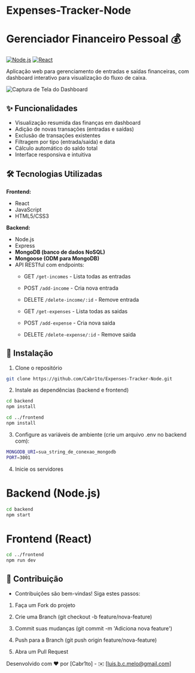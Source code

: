 # Expenses-Tracker-Node
# Gerenciador Financeiro Pessoal 💰

[![Node.js](https://img.shields.io/badge/Node.js-18.x-green)](https://nodejs.org/)
[![React](https://img.shields.io/badge/React-18.x-blue)](https://react.dev/)

Aplicação web para gerenciamento de entradas e saídas financeiras, com dashboard interativo para visualização do fluxo de caixa.

![Captura de Tela do Dashboard](screenshot.png) <!-- Adicione uma imagem real posteriormente -->

## ✨ Funcionalidades

- Visualização resumida das finanças em dashboard
- Adição de novas transações (entradas e saídas)
- Exclusão de transações existentes
- Filtragem por tipo (entrada/saída) e data
- Cálculo automático do saldo total
- Interface responsiva e intuitiva

## 🛠 Tecnologias Utilizadas

**Frontend:**
- React
- JavaScript
- HTML5/CSS3

**Backend:**
- Node.js
- Express
- **MongoDB (banco de dados NoSQL)**
- **Mongoose (ODM para MongoDB)**
- API RESTful com endpoints:
  - GET `/get-incomes` - Lista todas as entradas
  - POST `/add-income` - Cria nova entrada
  - DELETE `/delete-income/:id` - Remove entrada
 
  - GET `/get-expenses` - Lista todas as saidas
  - POST `/add-expense` - Cria nova saida
  - DELETE `/delete-expense/:id` - Remove saida

## 🚀 Instalação

1. Clone o repositório
```bash
git clone https://github.com/Cabr1to/Expenses-Tracker-Node.git
```
2. Instale as dependências (backend e frontend)
```bash
cd backend
npm install

cd ../frontend
npm install
```

3. Configure as variáveis de ambiente (crie um arquivo .env no backend com):
```bash
MONGODB_URI=sua_string_de_conexao_mongodb
PORT=3001
```
4. Inicie os servidores
# Backend (Node.js)
```bash
cd backend
npm start
```
# Frontend (React)
```bash
cd ../frontend
npm run dev
```


## 🤝 Contribuição
- Contribuições são bem-vindas! Siga estes passos:

1. Faça um Fork do projeto

2. Crie uma Branch (git checkout -b feature/nova-feature)

3. Commit suas mudanças (git commit -m 'Adiciona nova feature')

4. Push para a Branch (git push origin feature/nova-feature)

5. Abra um Pull Request


Desenvolvido com ❤️ por [Cabr1to] - ✉️ [luis.b.c.melo@gmail.com]
